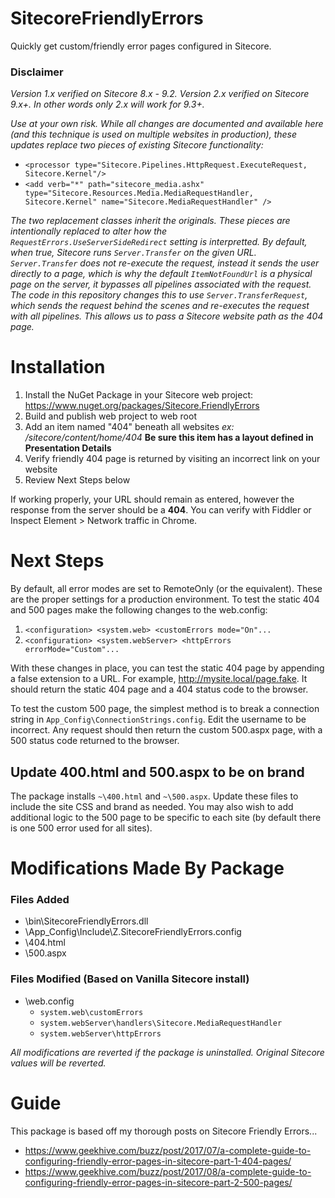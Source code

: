 # SitecoreFriendlyErrors

Quickly get custom/friendly error pages configured in Sitecore. 

### Disclaimer

_Version 1.x verified on Sitecore 8.x - 9.2._
_Version 2.x verified on Sitecore 9.x+. In other words only 2.x will work for 9.3+._

_Use at your own risk. While all changes are documented and available here (and this technique is used on multiple websites in production), these updates replace two pieces of existing Sitecore functionality:_
* `<processor type="Sitecore.Pipelines.HttpRequest.ExecuteRequest, Sitecore.Kernel"/>`
* `<add verb="*" path="sitecore_media.ashx" type="Sitecore.Resources.Media.MediaRequestHandler, Sitecore.Kernel" name="Sitecore.MediaRequestHandler" />`

_The two replacement classes inherit the originals. These pieces are intentionally replaced to alter how the `RequestErrors.UseServerSideRedirect` setting is interpretted. By default, when true, Sitecore runs `Server.Transfer` on the given URL. `Server.Transfer` does not re-execute the request, instead it sends the user directly to a page, which is why the default `ItemNotFoundUrl` is a physical page on the server, it bypasses all pipelines associated with the request. The code in this repository changes this to use `Server.TransferRequest`, which sends the request behind the scenes and re-executes the request with all pipelines. This allows us to pass a Sitecore website path as the 404 page._

# Installation

1. Install the NuGet Package in your Sitecore web project: https://www.nuget.org/packages/Sitecore.FriendlyErrors
2. Build and publish web project to web root
3. Add an item named "404" beneath all websites _ex: /sitecore/content/home/404_ __Be sure this item has a layout defined in Presentation Details__
4. Verify friendly 404 page is returned by visiting an incorrect link on your website
5. Review Next Steps below

If working properly, your URL should remain as entered, however the response from the server should be a __404__. You can verify with Fiddler or Inspect Element > Network traffic in Chrome.

# Next Steps

By default, all error modes are set to RemoteOnly (or the equivalent). These are the proper settings for a production environment. To test the static 404 and 500 pages make the following changes to the web.config:

1. `<configuration> <system.web> <customErrors mode="On"...`
2. `<configuration> <system.webServer> <httpErrors errorMode="Custom"...`

With these changes in place, you can test the static 404 page by appending a false extension to a URL. For example, http://mysite.local/page.fake. It should return the static 404 page and a 404 status code to the browser.

To test the custom 500 page, the simplest method is to break a connection string in `App_Config\ConnectionStrings.config`. Edit the username to be incorrect. Any request should then return the custom 500.aspx page, with a 500 status code returned to the browser.

## Update 400.html and 500.aspx to be on brand

The package installs `~\400.html` and `~\500.aspx`. Update these files to include the site CSS and brand as needed. You may also wish to add additional logic to the 500 page to be specific to each site (by default there is one 500 error used for all sites).

# Modifications Made By Package

### Files Added
* \bin\SitecoreFriendlyErrors.dll
* \App_Config\Include\Z.SitecoreFriendlyErrors.config
* \404.html
* \500.aspx

### Files Modified (Based on Vanilla Sitecore install)
* \web.config
   * `system.web\customErrors`
   * `system.webServer\handlers\Sitecore.MediaRequestHandler`
   * `system.webServer\httpErrors`
   
_All modifications are reverted if the package is uninstalled. Original Sitecore values will be reverted._

# Guide

This package is based off my thorough posts on Sitecore Friendly Errors...

* https://www.geekhive.com/buzz/post/2017/07/a-complete-guide-to-configuring-friendly-error-pages-in-sitecore-part-1-404-pages/
* https://www.geekhive.com/buzz/post/2017/08/a-complete-guide-to-configuring-friendly-error-pages-in-sitecore-part-2-500-pages/
